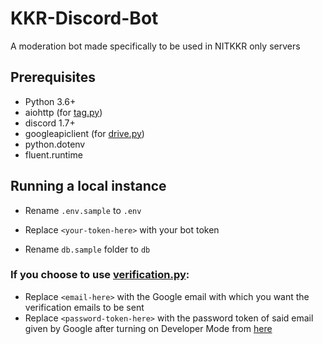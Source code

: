 # KKR-Discord-Bot
A moderation bot made specifically to be used in NITKKR only servers

## Prerequisites
- Python 3.6+
- aiohttp (for [tag.py](https://github.com/GetPsyched/Project-Hyperlink/blob/main/cogs/tag.py))
- discord 1.7+
- googleapiclient (for [drive.py](https://github.com/GetPsyched/Project-Hyperlink/blob/main/cogs/drive.py))
- python.dotenv
- fluent.runtime

## Running a local instance

- Rename `.env.sample` to `.env`
- Replace `<your-token-here>` with your bot token

- Rename `db.sample` folder to `db`

### If you choose to use [verification.py](https://github.com/GetPsyched/Project-Hyperlink/blob/main/cogs/verification.py):
- Replace `<email-here>` with the Google email with which you want the verification emails to be sent
- Replace `<password-token-here>` with the password token of said email given by Google after turning on Developer Mode from [here](https://support.google.com/a/answer/10621196?hl=en)
